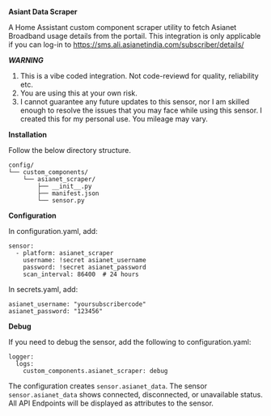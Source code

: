 **Asiant Data Scraper**

A Home Assistant custom component scraper utility to fetch Asianet Broadband usage details from the portail. 
This integration is only applicable if you can log-in to https://sms.ali.asianetindia.com/subscriber/details/

_**WARNING**_
1. This is a vibe coded integration. Not code-reviewd for quality, reliability etc. 
2. You are using this at your own risk.
3. I cannot guarantee any future updates to this sensor, nor I am skilled enough to resolve the issues that you may face while using this sensor. I created this for my personal use. You mileage may vary. 

**Installation**

Follow the below directory structure. 
```
config/
└── custom_components/
    └── asianet_scraper/
        ├── __init__.py
        ├── manifest.json
        └── sensor.py
```

**Configuration**

In configuration.yaml, add:
```
sensor:
  - platform: asianet_scraper
    username: !secret asianet_username
    password: !secret asianet_password
    scan_interval: 86400  # 24 hours
```
In secrets.yaml, add:
```
asianet_username: "yoursubscribercode"
asianet_password: "123456"
```

**Debug**

If you need to debug the sensor, add the following to configuration.yaml:
```
logger:
  logs:
    custom_components.asianet_scraper: debug
```

The configuration creates `sensor.asianet_data`. 
The sensor `sensor.asianet_data` shows connected, disconnected, or unavailable status. All API Endpoints will be displayed as attributes to the sensor. 
